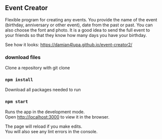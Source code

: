 ## Event Creator

Flexible program for creating any events. You provide the name of the event (birthday, anniversary or other event), date from the past or past. You can also choose the font and photo. It is a good idea to send the full event to your friends so that they know how many days you have your birthday.

See how it looks: https://damian4lupa.github.io/event-creator2/

### download files 

Clone a repository with git clone <repository URL>

### `npm install`

Download all packages needed to run

### `npm start`

Runs the app in the development mode.<br>
Open [http://localhost:3000](http://localhost:3000) to view it in the browser.

The page will reload if you make edits.<br>
You will also see any lint errors in the console.
